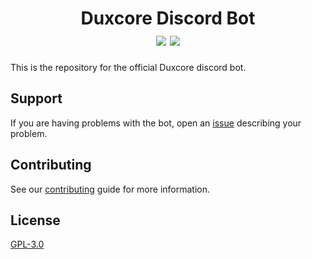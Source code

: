 <span align="center">
  <h1>
    Duxcore Discord Bot<br>
    <a href="https://discord.gg/X7jy2aggqC"><img src="https://img.shields.io/discord/844279877503025182?color=5569EB&label=discord&style=for-the-badge" /></a>
    <a href="https://github.com/duxcore/discord-bot/blob/main/LICENSE"><img src="https://img.shields.io/github/license/duxcore/discord-bot?style=for-the-badge" /></a>
  </h1>
</span>

This is the repository for the official Duxcore discord bot.

## Support
If you are having problems with the bot, open an [issue](https://github.com/duxcore/discord-bot/issues) describing your problem.

## Contributing
See our [contributing](https://github.com/duxcore/discord-bot/blob/main/CONTRIBUTING.md) guide for more information.

## License

[GPL-3.0](https://github.com/duxcore/discord-bot/blob/main/LICENSE)

